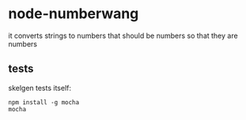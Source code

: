 node-numberwang
===============

it converts strings to numbers that should be numbers so that they are numbers

## tests

skelgen tests itself:

    npm install -g mocha
    mocha
